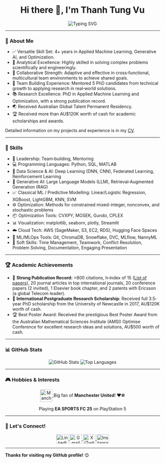 <h1 align="center">Hi there 👋, I'm Thanh Tung Vu</h1>
<p align="center">
  <img src="https://readme-typing-svg.demolab.com?font=Fira+Code&size=22&pause=1000&color=00FF00&center=true&vCenter=true&width=600&lines=Data+Scientist+%7C+6G+Researcher;Passionate+about+AI+%26+Data+Science;Always+learning+and+sharing+new+technologies" alt="Typing SVG" />
</p>
 
---
 
### 🌟 **About Me** 
- ✅ Versatile Skill Set: 4+ years in Applied Machine Learning, Generative AI, and Optimization.   
- 🧠 Analytical Excellence: Highly skilled in solving complex problems scientifically and engineeringly. 
- 🤝 Collaborative Strength: Adaptive and effective in cross‑functional, multicultural team environments to achieve shared goals.
- 🌱 Team Building Experience: Mentored 5 PhD candidates from technical growth to applying research in real‑world solutions.
- 📚 Research Excellence: PhD in Applied Machine Learning and Optimization, with a strong publication record.
- 🌏 Received Australian Global Talent Permanent Residency. 
- 🏆 Received more than AU$120K worth of cash for academic scholarships and awards.

Detailed information on my projects and experience is in my [CV](https://drive.google.com/file/d/1vzA-NJ_ti7fj9KMFjTDe1bnPgtziSuad/view). 

---

### 🚀 **Skills**

- 👥 Leadership: Team‑building, Mentoring
- 💻 Programming Languages: Python, SQL, MATLAB
- 🧠 Data Science & AI: Deep Learning (DNN, CNN), Federated Learning, Reinforcement Learning
- 🤖 Generative AI: Large Language Models (LLM), Retrieval‑Augmented Generation (RAG)
- 📈 Classical ML / Predictive Modelling: Linear/Logistic Regression, XGBoost, LightGBM, KNN, SVM
- ⚙️ Optimization: Methods for constrained mixed-integer, nonconvex, and stochastic problems
- 📦 Optimization Tools: CVXPY, MOSEK, Gurobi, CPLEX
- 📊 Visualization: matplotlib, seaborn, plotly, Streamlit
- ☁️ Cloud Tech: AWS (SageMaker, S3, EC2, RDS), Hugging Face Spaces
- 🧰 ML/MLOps Tools: Git, ChromaDB, Snowflake, DVC, MLflow, NannyML
- 🧩 Soft Skills: Time Management, Teamwork, Conflict Resolution, Problem Solving, Documentation, Engaging Presentation

---

### 🏆 **Academic Achievements**
- 🏅 **Strong Publication Record:** >800 citations, h‐index of 15 ([List of papers](https://scholar.google.com/citations?hl=en&user=Yr2ixYEAAAAJ&view_op=list_works&sortby=pubdate)), 20 journal articles in top international journals, 20 conference papers (2 invited), 1 Elsevier book chapter, and 2 patents with Ericsson (a global Telecom leader).  
- 🥇 **International Postgraduate Research Scholarship**: Received full 3.5‐year PhD scholarship from the University of Newcastle in 2017, AU$120K worth of cash.
- 🏆 Best Poster Award: Received the prestigious Best Poster Award from the Australian Mathematical Sciences Institute (AMSI) Optimise Conference for excellent research ideas and solutions, AU$500 worth of cash.

---

### 📊 **GitHub Stats**
<p align="center">
  <img src="https://github-readme-stats.vercel.app/api?username=thanhtungvudata&show_icons=true&theme=radical" alt="GitHub Stats" />
  <img src="https://github-readme-stats.vercel.app/api/top-langs/?username=thanhtungvudata&layout=compact&theme=radical" alt="Top Languages" />
</p>

---

### 🎮 **Hobbies & Interests**

<p align="center">
  <!-- Manchester United -->
  <a href="https://www.manutd.com/" target="_blank">
    <img align="center" src="https://upload.wikimedia.org/wikipedia/en/7/7a/Manchester_United_FC_crest.svg" alt="Manchester United" height="40" width="40" />
  </a>
  <span> Big fan of <strong>Manchester United</strong>! ❤️⚽</span>
</p>

<p align="center">
  <span> Playing <strong>EA SPORTS FC 25</strong> on PlayStation 5 </span>
</p>


---

### 💬 **Let's Connect!** 

<p align="center">
  <a href="https://www.linkedin.com/in/thanhtungvudata/" target="blank">
    <img align="center" src="https://raw.githubusercontent.com/rahuldkjain/github-profile-readme-generator/master/src/images/icons/Social/linked-in-alt.svg" alt="LinkedIn" height="30" width="40" />
  </a>
  
  <a href="mailto:thanhtungvudata@gmail.com" target="blank">
    <img align="center" src="https://img.icons8.com/color/48/000000/gmail-new.png" alt="Gmail" height="30" width="40" />
  </a>
  
  <a href="https://x.com/thanhtungvudata" target="blank">
    <img align="center" src="https://raw.githubusercontent.com/rahuldkjain/github-profile-readme-generator/master/src/images/icons/Social/twitter.svg" alt="X (Twitter)" height="30" width="40" />
  </a>
  
  <a href="https://www.instagram.com/thanhtungvudata/" target="blank">
    <img align="center" src="https://raw.githubusercontent.com/rahuldkjain/github-profile-readme-generator/master/src/images/icons/Social/instagram.svg" alt="Instagram" height="30" width="40" />
  </a>
</p>

---

**Thanks for visiting my GitHub profile!** 😊

